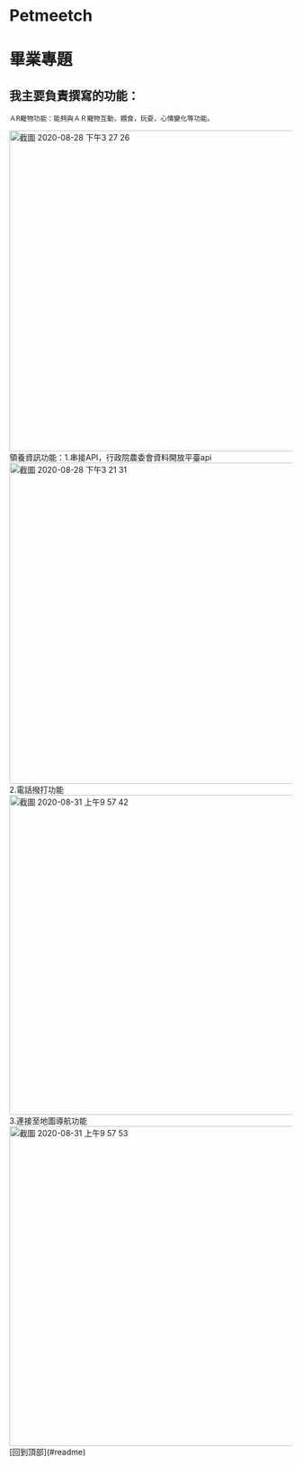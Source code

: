 
# Petmeetch
畢業專題
=======
我主要負責撰寫的功能：
------
    ＡR寵物功能：能夠與ＡＲ寵物互動，餵食，玩耍，心情變化等功能。
<img width="570" alt="截圖 2020-08-28 下午3 27 26" src="https://user-images.githubusercontent.com/58356514/113831755-88d05d00-97ba-11eb-8c69-441b23550b8e.png">
領養資訊功能：1.串接API，行政院農委會資料開放平臺api
<img width="570" alt="截圖 2020-08-28 下午3 21 31" src="https://user-images.githubusercontent.com/58356514/113831879-a69dc200-97ba-11eb-9910-8d0ff2b3ec49.png">
2.電話撥打功能
<img width="568" alt="截圖 2020-08-31 上午9 57 42" src="https://user-images.githubusercontent.com/58356514/113832047-cf25bc00-97ba-11eb-9758-c2690fe235e5.png">
3.連接至地圖導航功能
<img width="568" alt="截圖 2020-08-31 上午9 57 53" src="https://user-images.githubusercontent.com/58356514/113832007-c6cd8100-97ba-11eb-831a-14789c33c1e7.png">
[回到頂部](#readme)
